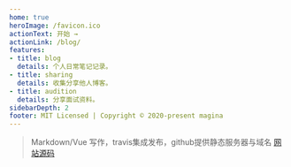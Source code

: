 ```yaml
---
home: true
heroImage: /favicon.ico
actionText: 开始 →
actionLink: /blog/
features:
- title: blog
  details: 个人日常笔记记录。
- title: sharing
  details: 收集分享他人博客。
- title: audition
  details: 分享面试资料。
sidebarDepth: 2
footer: MIT Licensed | Copyright © 2020-present magina
---
```




> Markdown/Vue 写作，travis集成发布，github提供静态服务器与域名 [网站源码](https://github.com/maginapp/sharing-technology-article)



